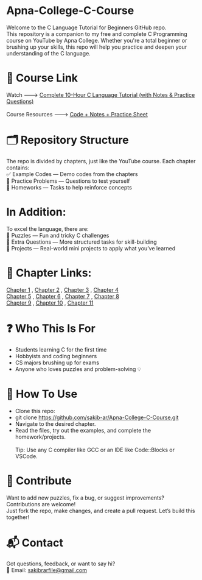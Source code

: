 # Apna-College-C-Course
Welcome to the C Language Tutorial for Beginners GitHub repo.<br>
This repository is a companion to my free and complete C Programming course on YouTube by Apna College. Whether you're a total beginner or brushing up your skills, this repo will help you practice and deepen your understanding of the C language.

# 🔗 Course Link
Watch ---> [Complete 10-Hour C Language Tutorial (with Notes & Practice Questions)](https://youtu.be/irqbmMNs2Bo?si=PvkHyuxhYqFLLe9e)<br><br>
Course Resources ---> [Code + Notes + Practice Sheet](https://drive.google.com/drive/folders/1SEfL7Yw3nJfVLToz9MAuAm2_NoCCk1qD)


# 🗂️ Repository Structure
The repo is divided by chapters, just like the YouTube course. Each chapter contains:<br>
    ✅ Example Codes — Demo codes from the chapters<br>
    🧩 Practice Problems — Questions to test yourself<br>
    📝 Homeworks — Tasks to help reinforce concepts<br>

# In Addition:
To excel the language, there are:<br>
    🧠 Puzzles — Fun and tricky C challenges<br>
    🧪 Extra Questions — More structured tasks for skill-building<br>
    🚀 Projects — Real-world mini projects to apply what you’ve learned<br>

# 🔗 Chapter Links:
[Chapter 1](https://github.com/sakib-ar/Apna-College-C-Course/tree/main/Chapter%201%20-%20Variables%2C%20Data%20types%20%2B%20Input-Output) , [Chapter 2](https://github.com/sakib-ar/Apna-College-C-Course/tree/main/Chapter%202%20-%20Instructions%20%26%20Operators) , [Chapter 3](https://github.com/sakib-ar/Apna-College-C-Course/tree/main/Chapter%203%20-%20Conditional%20Statements) , [Chapter 4](https://github.com/sakib-ar/Apna-College-C-Course/tree/main/Chapter%204%20-%20Loop%20Control%20Statements)<br>
[Chapter 5]() , [Chapter 6]() , [Chapter 7]() , [Chapter 8]()<br>
[Chapter 9]() , [Chapter 10]() , [Chapter 11]()

# ❓ Who This Is For
- Students learning C for the first time
- Hobbyists and coding beginners
- CS majors brushing up for exams
- Anyone who loves puzzles and problem-solving 💡

# 📌 How To Use
- Clone this repo:<br>
- git clone https://github.com/sakib-ar/Apna-College-C-Course.git
- Navigate to the desired chapter.
- Read the files, try out the examples, and complete the homework/projects.
<br><br>Tip: Use any C compiler like GCC or an IDE like Code::Blocks or VSCode.

# 🤝 Contribute
Want to add new puzzles, fix a bug, or suggest improvements? Contributions are welcome!<br>
Just fork the repo, make changes, and create a pull request. Let’s build this together!

# 📬 Contact
Got questions, feedback, or want to say hi?<br>
📧 Email: sakibrarfile@gmail.com